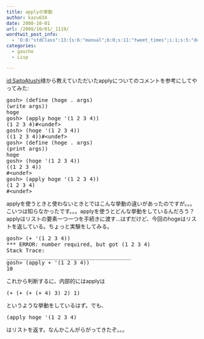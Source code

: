 ```yaml
---
title: applyの挙動
author: kazu634
date: 2008-10-01
url: /2008/10/01/_1119/
wordtwit_post_info:
  - 'O:8:"stdClass":13:{s:6:"manual";b:0;s:11:"tweet_times";i:1;s:5:"delay";i:0;s:7:"enabled";i:1;s:10:"separation";s:2:"60";s:7:"version";s:3:"3.7";s:14:"tweet_template";b:0;s:6:"status";i:2;s:6:"result";a:0:{}s:13:"tweet_counter";i:2;s:13:"tweet_log_ids";a:1:{i:0;i:4317;}s:9:"hash_tags";a:0:{}s:8:"accounts";a:1:{i:0;s:7:"kazu634";}}'
categories:
  - gauche
  - Lisp

---
```

<div class="section">
<p>
<a href="http://d.hatena.ne.jp/SaitoAtushi/" onclick="__gaTracker('send', 'event', 'outbound-article', 'http://d.hatena.ne.jp/SaitoAtushi/', 'id:SaitoAtushi');">id:SaitoAtushi</a>様から教えていただいたapplyについてのコメントを参考にしてやってみた:
</p>
  
<pre class="syntax-highlight">
gosh&#62; <span class="synSpecial">(</span>define <span class="synSpecial">(</span>hoge<span class="synStatement"> . </span>args<span class="synSpecial">)</span>
<span class="synSpecial">(</span><span class="synStatement">write</span> args<span class="synSpecial">))</span>
hoge
gosh&#62; <span class="synSpecial">(</span><span class="synStatement">apply</span> hoge <span class="synSpecial">'(</span>1 2 3 4<span class="synSpecial">))</span>
<span class="synSpecial">(</span><span class="synConstant">1</span> <span class="synConstant">2</span> <span class="synConstant">3</span> <span class="synConstant">4</span><span class="synSpecial">)</span>#&#60;undef&#62;
gosh&#62; <span class="synSpecial">(</span>hoge <span class="synSpecial">'(</span>1 2 3 4<span class="synSpecial">))</span>
<span class="synSpecial">((</span><span class="synConstant">1</span> <span class="synConstant">2</span> <span class="synConstant">3</span> <span class="synConstant">4</span><span class="synSpecial">))</span>#&#60;undef&#62;
gosh&#62; <span class="synSpecial">(</span>define <span class="synSpecial">(</span>hoge<span class="synStatement"> . </span>args<span class="synSpecial">)</span>
<span class="synSpecial">(</span><span class="synStatement">print</span> args<span class="synSpecial">))</span>
hoge
gosh&#62; <span class="synSpecial">(</span>hoge <span class="synSpecial">'(</span>1 2 3 4<span class="synSpecial">))</span>
<span class="synSpecial">((</span><span class="synConstant">1</span> <span class="synConstant">2</span> <span class="synConstant">3</span> <span class="synConstant">4</span><span class="synSpecial">))</span>
#&#60;undef&#62;
gosh&#62; <span class="synSpecial">(</span><span class="synStatement">apply</span> hoge <span class="synSpecial">'(</span>1 2 3 4<span class="synSpecial">))</span>
<span class="synSpecial">(</span><span class="synConstant">1</span> <span class="synConstant">2</span> <span class="synConstant">3</span> <span class="synConstant">4</span><span class="synSpecial">)</span>
#&#60;undef&#62;
</pre>
  
<p>
    applyを使うときと使わないときとではこんな挙動の違いがあったのですが。。。こいつは知らなかったです。。。applyを使うとどんな挙動をしているんだろう？applyはリストの要素一つ一つを手続きに渡す…はずだけど、今回のhogeはリストを返している。ちょっと実験をしてみる。
</p>
  
<pre class="syntax-highlight">
gosh&#62; <span class="synSpecial">(</span><span class="synStatement">+</span> <span class="synSpecial">'(</span>1 2 3 4<span class="synSpecial">))</span>
<span class="synStatement">***</span> ERROR: <span class="synStatement">number</span> required, but got <span class="synSpecial">(</span><span class="synConstant">1</span> <span class="synConstant">2</span> <span class="synConstant">3</span> <span class="synConstant">4</span><span class="synSpecial">)</span>
Stack Trace:
_______________________________________
gosh&#62; <span class="synSpecial">(</span><span class="synStatement">apply</span> <span class="synStatement">+</span> <span class="synSpecial">'(</span>1 2 3 4<span class="synSpecial">))</span>
<span class="synConstant">10</span>
</pre>
  
<p>
    これから判断するに、内部的にはapplyは
</p>
  
<pre class="syntax-highlight">
<span class="synSpecial">(</span><span class="synStatement">+</span> <span class="synSpecial">(</span><span class="synStatement">+</span> <span class="synSpecial">(</span><span class="synStatement">+</span> <span class="synSpecial">(</span><span class="synStatement">+</span> <span class="synConstant">4</span><span class="synSpecial">)</span> <span class="synConstant">3</span><span class="synSpecial">)</span> <span class="synConstant">2</span><span class="synSpecial">)</span> <span class="synConstant">1</span><span class="synSpecial">)</span>
</pre>
  
<p>
    というような挙動をしているはず。でも、
</p>
  
<pre class="syntax-highlight">
<span class="synSpecial">(</span><span class="synStatement">apply</span> hoge <span class="synSpecial">'(</span>1 2 3 4<span class="synSpecial">)</span>
</pre>
  
<p>
    はリストを返す。なんかこんがらがってきたぞ。。。
</p>
</div>